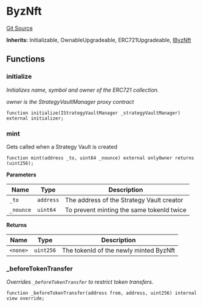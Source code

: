 # ByzNft
[Git Source](https://github.com/Byzantine-Finance/byzantine-contracts/blob/9fb891800d52aaca6ef4f8a781c3003290fa4d2f/src/tokens/ByzNft.sol)

**Inherits:**
Initializable, OwnableUpgradeable, ERC721Upgradeable, [IByzNft](/src/interfaces/IByzNft.sol/interface.IByzNft.md)


## Functions
### initialize

*Initializes name, symbol and owner of the ERC721 collection.*

*owner is the StrategyVaultManager proxy contract*


```solidity
function initialize(IStrategyVaultManager _strategyVaultManager) external initializer;
```

### mint

Gets called when a Strategy Vault is created


```solidity
function mint(address _to, uint64 _nounce) external onlyOwner returns (uint256);
```
**Parameters**

|Name|Type|Description|
|----|----|-----------|
|`_to`|`address`|The address of the Strategy Vault creator|
|`_nounce`|`uint64`|To prevent minting the same tokenId twice|

**Returns**

|Name|Type|Description|
|----|----|-----------|
|`<none>`|`uint256`|The tokenId of the newly minted ByzNft|


### _beforeTokenTransfer

*Overrides `_beforeTokenTransfer` to restrict token transfers.*


```solidity
function _beforeTokenTransfer(address from, address, uint256) internal view override;
```

